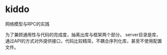 # kiddo
网络模型与RPC的实践

为了兼顾通用性与代码的完成度，抽离出库与框架两个部分。
server目录是库，通过API的方式对外提供接口，代码比较精简，不耦合序列化库，甚至不使用配置文件。


